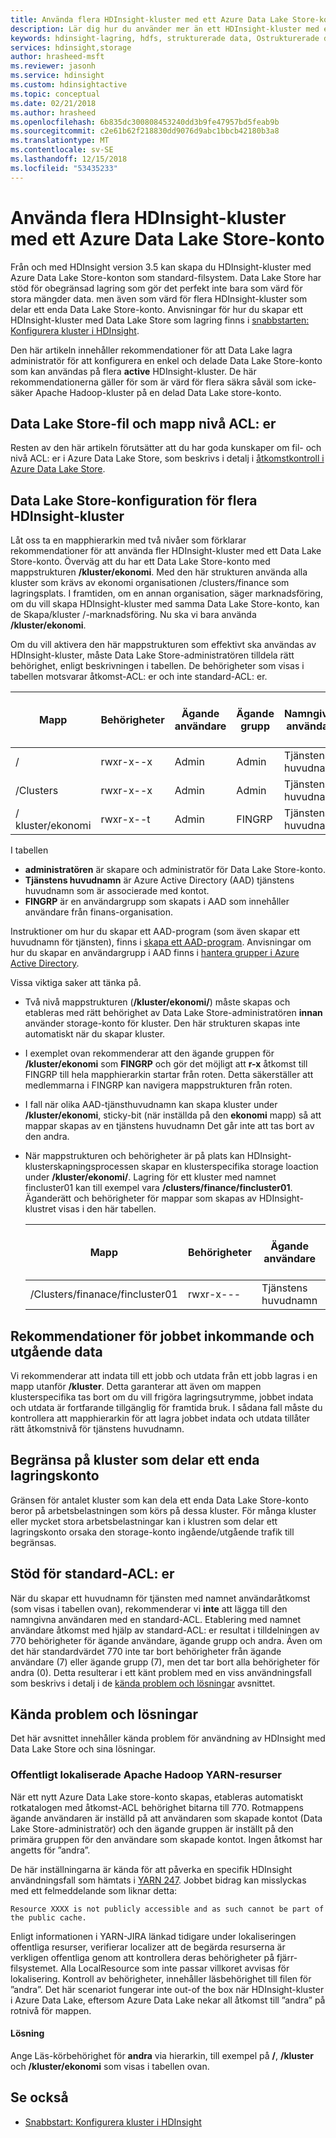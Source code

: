```yaml
---
title: Använda flera HDInsight-kluster med ett Azure Data Lake Store-konto – Azure
description: Lär dig hur du använder mer än ett HDInsight-kluster med ett enda Data Lake Store-konto
keywords: hdinsight-lagring, hdfs, strukturerade data, Ostrukturerade data, data lake store
services: hdinsight,storage
author: hrasheed-msft
ms.reviewer: jasonh
ms.service: hdinsight
ms.custom: hdinsightactive
ms.topic: conceptual
ms.date: 02/21/2018
ms.author: hrasheed
ms.openlocfilehash: 6b835dc300808453240dd3b9fe47957bd5feab9b
ms.sourcegitcommit: c2e61b62f218830dd9076d9abc1bbcb42180b3a8
ms.translationtype: MT
ms.contentlocale: sv-SE
ms.lasthandoff: 12/15/2018
ms.locfileid: "53435233"
---
```

# <a name="use-multiple-hdinsight-clusters-with-an-azure-data-lake-store-account"></a>Använda flera HDInsight-kluster med ett Azure Data Lake Store-konto

Från och med HDInsight version 3.5 kan skapa du HDInsight-kluster med Azure Data Lake Store-konton som standard-filsystem.
Data Lake Store har stöd för obegränsad lagring som gör det perfekt inte bara som värd för stora mängder data. men även som värd för flera HDInsight-kluster som delar ett enda Data Lake Store-konto. Anvisningar för hur du skapar ett HDInsight-kluster med Data Lake Store som lagring finns i [snabbstarten: Konfigurera kluster i HDInsight](../storage/data-lake-storage/quickstart-create-connect-hdi-cluster.md).

Den här artikeln innehåller rekommendationer för att Data Lake lagra administratör för att konfigurera en enkel och delade Data Lake Store-konto som kan användas på flera **active** HDInsight-kluster. De här rekommendationerna gäller för som är värd för flera säkra såväl som icke-säker Apache Hadoop-kluster på en delad Data Lake store-konto.


## <a name="data-lake-store-file-and-folder-level-acls"></a>Data Lake Store-fil och mapp nivå ACL: er

Resten av den här artikeln förutsätter att du har goda kunskaper om fil- och nivå ACL: er i Azure Data Lake Store, som beskrivs i detalj i [åtkomstkontroll i Azure Data Lake Store](../data-lake-store/data-lake-store-access-control.md).

## <a name="data-lake-store-setup-for-multiple-hdinsight-clusters"></a>Data Lake Store-konfiguration för flera HDInsight-kluster
Låt oss ta en mapphierarkin med två nivåer som förklarar rekommendationer för att använda fler HDInsight-kluster med ett Data Lake Store-konto. Överväg att du har ett Data Lake Store-konto med mappstrukturen **/kluster/ekonomi**. Med den här strukturen använda alla kluster som krävs av ekonomi organisationen /clusters/finance som lagringsplats. I framtiden, om en annan organisation, säger marknadsföring, om du vill skapa HDInsight-kluster med samma Data Lake Store-konto, kan de Skapa/kluster /-marknadsföring. Nu ska vi bara använda **/kluster/ekonomi**.

Om du vill aktivera den här mappstrukturen som effektivt ska användas av HDInsight-kluster, måste Data Lake Store-administratören tilldela rätt behörighet, enligt beskrivningen i tabellen. De behörigheter som visas i tabellen motsvarar åtkomst-ACL: er och inte standard-ACL: er. 


|Mapp  |Behörigheter  |Ägande användare  |Ägande grupp  | Namngiven användare | Behörigheter för namngiven användare | Namngiven grupp | Behörigheter för namngiven grupp |
|---------|---------|---------|---------|---------|---------|---------|---------|
|/ | rwxr-x--x  |Admin |Admin  |Tjänstens huvudnamn |--x  |FINGRP   |r-x         |
|/Clusters | rwxr-x--x |Admin |Admin |Tjänstens huvudnamn |--x  |FINGRP |r-x         |
|/ kluster/ekonomi | rwxr-x--t |Admin |FINGRP  |Tjänstens huvudnamn |rwx  |-  |-     |

I tabellen

- **administratören** är skapare och administratör för Data Lake Store-konto.
- **Tjänstens huvudnamn** är Azure Active Directory (AAD) tjänstens huvudnamn som är associerade med kontot.
- **FINGRP** är en användargrupp som skapats i AAD som innehåller användare från finans-organisation.

Instruktioner om hur du skapar ett AAD-program (som även skapar ett huvudnamn för tjänsten), finns i [skapa ett AAD-program](../active-directory/develop/howto-create-service-principal-portal.md#create-an-azure-active-directory-application). Anvisningar om hur du skapar en användargrupp i AAD finns i [hantera grupper i Azure Active Directory](../active-directory/fundamentals/active-directory-groups-create-azure-portal.md).

Vissa viktiga saker att tänka på.

- Två nivå mappstrukturen (**/kluster/ekonomi/**) måste skapas och etableras med rätt behörighet av Data Lake Store-administratören **innan** använder storage-konto för kluster. Den här strukturen skapas inte automatiskt när du skapar kluster.
- I exemplet ovan rekommenderar att den ägande gruppen för **/kluster/ekonomi** som **FINGRP** och gör det möjligt att **r-x** åtkomst till FINGRP till hela mapphierarkin startar från roten. Detta säkerställer att medlemmarna i FINGRP kan navigera mappstrukturen från roten.
- I fall när olika AAD-tjänsthuvudnamn kan skapa kluster under **/kluster/ekonomi**, sticky-bit (när inställda på den **ekonomi** mapp) så att mappar skapas av en tjänstens huvudnamn Det går inte att tas bort av den andra.
- När mappstrukturen och behörigheter är på plats kan HDInsight-klusterskapningsprocessen skapar en klusterspecifika storage loaction under **/kluster/ekonomi/**. Lagring för ett kluster med namnet fincluster01 kan till exempel vara **/clusters/finance/fincluster01**. Äganderätt och behörigheter för mappar som skapas av HDInsight-klustret visas i den här tabellen.

    |Mapp  |Behörigheter  |Ägande användare  |Ägande grupp  | Namngiven användare | Behörigheter för namngiven användare | Namngiven grupp | Behörigheter för namngiven grupp |
    |---------|---------|---------|---------|---------|---------|---------|---------|
    |/Clusters/finanace/fincluster01 | rwxr-x---  |Tjänstens huvudnamn |FINGRP  |- |-  |-   |-  | 
   


## <a name="recommendations-for-job-input-and-output-data"></a>Rekommendationer för jobbet inkommande och utgående data

Vi rekommenderar att indata till ett jobb och utdata från ett jobb lagras i en mapp utanför **/kluster**. Detta garanterar att även om mappen klusterspecifika tas bort om du vill frigöra lagringsutrymme, jobbet indata och utdata är fortfarande tillgänglig för framtida bruk. I sådana fall måste du kontrollera att mapphierarkin för att lagra jobbet indata och utdata tillåter rätt åtkomstnivå för tjänstens huvudnamn.

## <a name="limit-on-clusters-sharing-a-single-storage-account"></a>Begränsa på kluster som delar ett enda lagringskonto

Gränsen för antalet kluster som kan dela ett enda Data Lake Store-konto beror på arbetsbelastningen som körs på dessa kluster. För många kluster eller mycket stora arbetsbelastningar kan i klustren som delar ett lagringskonto orsaka den storage-konto ingående/utgående trafik till begränsas.

## <a name="support-for-default-acls"></a>Stöd för standard-ACL: er

När du skapar ett huvudnamn för tjänsten med namnet användaråtkomst (som visas i tabellen ovan), rekommenderar vi **inte** att lägga till den namngivna användaren med en standard-ACL. Etablering med namnet användare åtkomst med hjälp av standard-ACL: er resultat i tilldelningen av 770 behörigheter för ägande användare, ägande grupp och andra. Även om det här standardvärdet 770 inte tar bort behörigheter från ägande användare (7) eller ägande grupp (7), men det tar bort alla behörigheter för andra (0). Detta resulterar i ett känt problem med en viss användningsfall som beskrivs i detalj i de [kända problem och lösningar](#known-issues-and-workarounds) avsnittet.

## <a name="known-issues-and-workarounds"></a>Kända problem och lösningar

Det här avsnittet innehåller kända problem för användning av HDInsight med Data Lake Store och sina lösningar.

### <a name="publicly-visible-localized-apache-hadoop-yarn-resources"></a>Offentligt lokaliserade Apache Hadoop YARN-resurser

När ett nytt Azure Data Lake store-konto skapas, etableras automatiskt rotkatalogen med åtkomst-ACL behörighet bitarna till 770. Rotmappens ägande användaren är inställd på att användaren som skapade kontot (Data Lake Store-administratör) och den ägande gruppen är inställt på den primära gruppen för den användare som skapade kontot. Ingen åtkomst har angetts för ”andra”.

De här inställningarna är kända för att påverka en specifik HDInsight användningsfall som hämtats i [YARN 247](https://hwxmonarch.atlassian.net/browse/YARN-247). Jobbet bidrag kan misslyckas med ett felmeddelande som liknar detta:

    Resource XXXX is not publicly accessible and as such cannot be part of the public cache.

Enligt informationen i YARN-JIRA länkad tidigare under lokaliseringen offentliga resurser, verifierar localizer att de begärda resurserna är verkligen offentliga genom att kontrollera deras behörigheter på fjärr-filsystemet. Alla LocalResource som inte passar villkoret avvisas för lokalisering. Kontroll av behörigheter, innehåller läsbehörighet till filen för ”andra”. Det här scenariot fungerar inte out-of the box när HDInsight-kluster i Azure Data Lake, eftersom Azure Data Lake nekar all åtkomst till ”andra” på rotnivå för mappen.

#### <a name="workaround"></a>Lösning
Ange Läs-körbehörighet för **andra** via hierarkin, till exempel på **/**, **/kluster** och   **/kluster/ekonomi** som visas i tabellen ovan.

## <a name="see-also"></a>Se också

* [Snabbstart: Konfigurera kluster i HDInsight](../storage/data-lake-storage/quickstart-create-connect-hdi-cluster.md)


